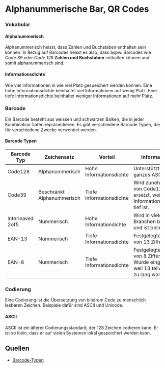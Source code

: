 # Alphanummerische Bar, QR Codes 

### Vokabular

#### Alphanummerisch
Alphanummerisch heisst, dass Zahlen und Buchstaben enthalten sein können. In Bezug auf Barcodes heisst es also, dass bspw. Barcodes wie *Code 39* oder *Code 128* **Zahlen und Buchstaben** enthalten können und somit alphanummerisch sind. 

#### Informationsdichte
Wie viel Informationen in wie viel Platz gespeichert werden können. Eine hohe Informationsdichte beinhaltet viel Informationen auf wenig Platz. Eine tiefe Informationsdichte beinhaltet weniger Informationen auf mehr Platz. 

### Barcode
Ein Barcode besteht aus weissen und schwarzen Balken, die in jeder Kombination Daten repräsentieren. Es gibt verschiedene Barcode Typen, die für verschiedene Zwecke verwendet werden. 

#### Barcode Typen

| Barcode Typ      | Zeichensatz                | Vorteil                  | Information                                                                       |
| ---------------- | -------------------------- | ------------------------ | --------------------------------------------------------------------------------- |
| Code128          | Alphanummerisch            | Hohe Informationsdichte  | Unterstützt ganzes ASCII Set                                                      |
| Code39           | Beschränkt Alphanummerisch | Tiefe Informationsdichte | Wird zunehmend von Code128 ersetzt, weil Informationsdichte tief ist.             |
| Interleaved 2of5 | Nummerisch                 | Hohe Informationdichte   | Wird in vielen Branchen benutzt und ist beliebt.                                  |
| EAN-13           | Nummerisch                 | Tiefe Informationsdichte | Festgelegte Länge von 13 Ziffern.                                                 |
| EAN-8            | Nummerisch                 | Tiefe Informationsdichte | Festgelegte Länge von 8 Ziffern. Wurde eingeführt weil 13 teilweise zu lang war.  |


### Codierung
Eine Codierung ist die Übersetzung von binärem Code zu menschlich lesbaren Zeichen. Beispiele dafür sind ASCII und Unicode. 

#### ASCII
ASCII ist ein älterer Codierungsstandard, der 128 Zeichen codieren kann. Er ist so klein, dass er auf vielen Systemen lokal gespeichert werden kann. 


## Quellen
- [Barcode-Typen](https://www.abarcode.de/barcode-etiketten/barcode-typen/)